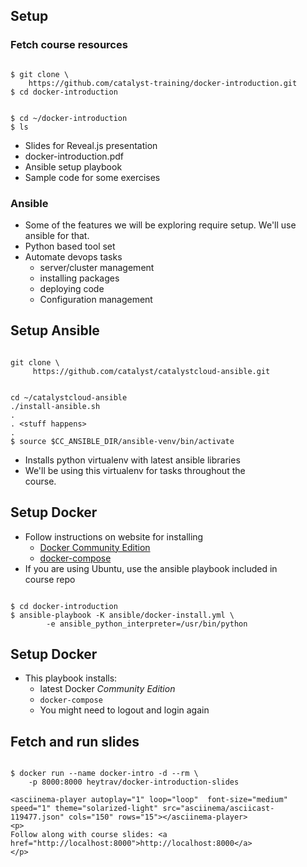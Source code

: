 ## Setup


### Fetch course resources

<pre class="fragment" data-fragment-index="0"><code data-trim data-noescape>
$ git clone \
    https://github.com/catalyst-training/docker-introduction.git
$ cd docker-introduction
</code></pre>

<pre class="fragment" data-fragment-index="0"><code data-trim>
$ cd ~/docker-introduction
$ ls
</code></pre>

<ul style="width:80%;">
<li class="fragment" data-fragment-index="1">Slides for Reveal.js presentation</li>
<li class="fragment" data-fragment-index="2">docker-introduction.pdf</li>
<li class="fragment"
data-fragment-index="3">Ansible setup playbook</li>
<li class="fragment" data-fragment-index="4">Sample code for some exercises</li>
</ul>



### Ansible
<ul>
    <li>
    Some of the features we will be exploring require
    setup. We'll use ansible for that.
    </li>
    <li>Python based tool set</li>
    <li>Automate devops tasks
        <ul>
            <li>server/cluster management </li>
            <li>installing packages</li>
            <li>deploying code </li>
            <li>Configuration management</li>
        </ul>
</ul>



## Setup Ansible
<pre class="fragment" data-fragment-index="0"><code data-trim>
git clone \
     https://github.com/catalyst/catalystcloud-ansible.git
</code></pre>

<pre class="fragment" data-fragment-index="1"><code data-trim>
cd ~/catalystcloud-ansible
./install-ansible.sh
. 
. &lt;stuff happens&gt;
.
$ source $CC_ANSIBLE_DIR/ansible-venv/bin/activate
</code></pre>
<ul style="width:80%;" class="fragment" data-fragment-index="2">
    <li>Installs python virtualenv with latest ansible
    libraries</li>
    <li>We'll be using this virtualenv for tasks
        throughout the course.</li>
</ul>



## Setup Docker
<ul style="width:80%;">
<li class="fragment" data-fragment-index="0">
Follow instructions on website for installing
<ul>
<li><a href="https://store.docker.com/search?offering=community&type=edition">Docker Community Edition</a></li>
<li><a href="https://docs.docker.com/compose/install/">docker-compose</a></li>
</ul>
</li>
<li class="fragment" data-fragment-index="1">If
you are using Ubuntu, use the ansible playbook included in course repo</li>
</ul>
<pre class="fragment" data-fragment-index="1"><code data-trim>
$ cd docker-introduction
$ ansible-playbook -K ansible/docker-install.yml \
        -e ansible_python_interpreter=/usr/bin/python
</code></pre>




## Setup Docker
<ul style="width:80%;">
<li class="fragment" >
This playbook installs:
<ul>
<li class="fragment"
>latest Docker <em>Community Edition</em></li>
<li class="fragment"
><code>docker-compose</code></li>
<li class="fragment"
>You might need to logout and login again
</li>
</ul>
</li>
</ul>



## Fetch and run slides
<pre><code data-trim>
$ docker run --name docker-intro -d --rm \
    -p 8000:8000 heytrav/docker-introduction-slides
</code></pre>
    <asciinema-player autoplay="1" loop="loop"  font-size="medium" speed="1" theme="solarized-light" src="asciinema/asciicast-119477.json" cols="150" rows="15"></asciinema-player>
    <p>
    Follow along with course slides: <a href="http://localhost:8000">http://localhost:8000</a>
    </p>



